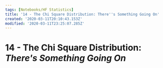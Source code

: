 ```yaml
---
tags: [Notebooks/HF Statistics]
title: '14 - The Chi Square Distribution: There''s Something Going On'
created: '2020-03-11T20:10:43.153Z'
modified: '2020-03-11T23:25:07.285Z'
---
```


# 14 - The Chi Square Distribution: *There's Something Going On*
